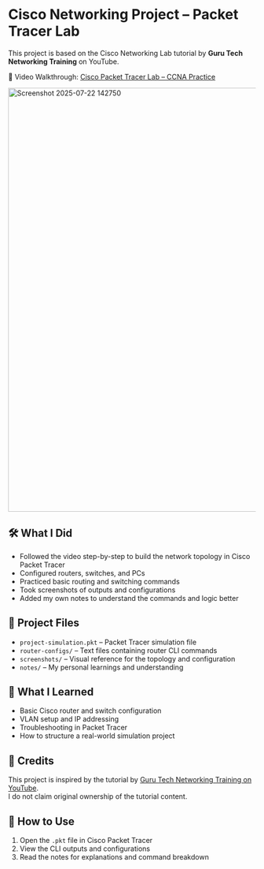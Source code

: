# Cisco Networking Project – Packet Tracer Lab

This project is based on the Cisco Networking Lab tutorial by **Guru Tech Networking Training** on YouTube.

🎥 Video Walkthrough: [Cisco Packet Tracer Lab – CCNA Practice](https://www.youtube.com/watch?v=Cbv95OxT1FM&list=WL&index=5&ab_channel=GurutechNetworkingTraining)


<img width="1418" height="860" alt="Screenshot 2025-07-22 142750" src="https://github.com/user-attachments/assets/f5b9ef3f-2b10-400c-903b-8e7d096bedac" />


## 🛠️ What I Did

- Followed the video step-by-step to build the network topology in Cisco Packet Tracer
- Configured routers, switches, and PCs
- Practiced basic routing and switching commands
- Took screenshots of outputs and configurations
- Added my own notes to understand the commands and logic better

## 📁 Project Files

- `project-simulation.pkt` – Packet Tracer simulation file
- `router-configs/` – Text files containing router CLI commands
- `screenshots/` – Visual reference for the topology and configuration
- `notes/` – My personal learnings and understanding

## 🧠 What I Learned

- Basic Cisco router and switch configuration
- VLAN setup and IP addressing
- Troubleshooting in Packet Tracer
- How to structure a real-world simulation project

## 📌 Credits

This project is inspired by the tutorial by [Guru Tech Networking Training on YouTube](https://www.youtube.com/@GurutechNetworkingTraining).  
I do not claim original ownership of the tutorial content.

## 🚀 How to Use

1. Open the `.pkt` file in Cisco Packet Tracer
2. View the CLI outputs and configurations
3. Read the notes for explanations and command breakdown

